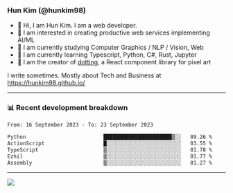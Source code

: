 ### Hun Kim (@hunkim98)

- 👋 Hi, I am Hun Kim. I am a web developer. 
- 🤔 I am interested in creating productive web services implementing AI/ML
- 🔭 I am currently studying Computer Graphics / NLP / Vision, Web 
- 🌱 I am currently learning Typescript, Python, C#, Rust, Jupyter
- 🎨 I am the creator of [dotting](hunkim98.github.io/dotting), a React component library for pixel art

I write sometimes. Mostly about Tech and Business at https://hunkim98.github.io/

---
### 📊 Recent development breakdown
<!--START_SECTION:waka-->

```txt
From: 16 September 2023 - To: 23 September 2023

Python                         ██████████████████████▒░░   89.26 %
ActionScript                   █░░░░░░░░░░░░░░░░░░░░░░░░   03.55 %
TypeScript                     ▒░░░░░░░░░░░░░░░░░░░░░░░░   01.78 %
Ezhil                          ▒░░░░░░░░░░░░░░░░░░░░░░░░   01.77 %
Assembly                       ▒░░░░░░░░░░░░░░░░░░░░░░░░   01.27 %
```

<!--END_SECTION:waka-->
---

<!-- <div align='center'> -->
  <img align="center" src="https://github-readme-stats.vercel.app/api?username=hunkim98&theme=dark&show_icons=true"/>
<!-- </div> -->
<!--
**hunkim98/hunkim98** is a ✨ _special_ ✨ repository because its `README.md` (this file) appears on your GitHub profile.

Here are some ideas to get you started:

- 🔭 I’m currently working on ...
- 🌱 I’m currently learning ...
- 👯 I’m looking to collaborate on ...
- 🤔 I’m looking for help with ...
- 💬 Ask me about ...
- 📫 How to reach me: ...
- 😄 Pronouns: ...
- ⚡ Fun fact: ...
-->
